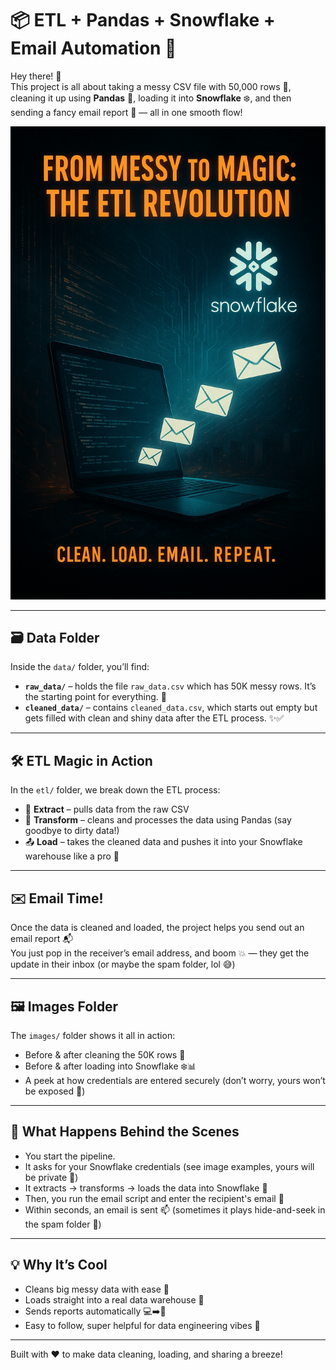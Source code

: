# 📦 ETL + Pandas + Snowflake + Email Automation 🚀


Hey there! 👋  
This project is all about taking a messy CSV file with 50,000 rows 🐛, cleaning it up using **Pandas** 🧼, loading it into **Snowflake** ❄️, and then sending a fancy email report 📧 — all in one smooth flow!

![ETL Pandas to Snowflake and Email Automation Thumbnail](images/thumbnail/thumbnail_image.png)


---

## 🗃️ Data Folder

Inside the `data/` folder, you’ll find:

- **`raw_data/`** – holds the file `raw_data.csv` which has 50K messy rows. It’s the starting point for everything. 😬
- **`cleaned_data/`** – contains `cleaned_data.csv`, which starts out empty but gets filled with clean and shiny data after the ETL process. ✨✅

---

## 🛠️ ETL Magic in Action

In the `etl/` folder, we break down the ETL process:

- 🧲 **Extract** – pulls data from the raw CSV
- 🧽 **Transform** – cleans and processes the data using Pandas (say goodbye to dirty data!)
- 📤 **Load** – takes the cleaned data and pushes it into your Snowflake warehouse like a pro 💼

---

## ✉️ Email Time!

Once the data is cleaned and loaded, the project helps you send out an email report 📬  
You just pop in the receiver’s email address, and boom 💥 — they get the update in their inbox (or maybe the spam folder, lol 😅)

---

## 🖼️ Images Folder

The `images/` folder shows it all in action:

- Before & after cleaning the 50K rows 🧹
- Before & after loading into Snowflake ❄️📊
- A peek at how credentials are entered securely (don’t worry, yours won’t be exposed 👀)

---

## 🤖 What Happens Behind the Scenes

- You start the pipeline.
- It asks for your Snowflake credentials (see image examples, yours will be private 🔐)
- It extracts → transforms → loads the data into Snowflake 💪
- Then, you run the email script and enter the recipient's email 💌
- Within seconds, an email is sent 📫 (sometimes it plays hide-and-seek in the spam folder 👻)

---

## 💡 Why It’s Cool

- Cleans big messy data with ease 🛁
- Loads straight into a real data warehouse 🏢
- Sends reports automatically 💻➡️📧
- Easy to follow, super helpful for data engineering vibes 🔄

---

Built with ❤️ to make data cleaning, loading, and sharing a breeze!
